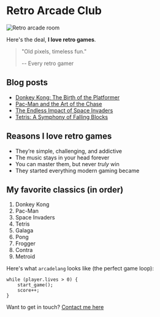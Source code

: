 # Retro Arcade Club

![Retro arcade room](/images/arcadehome.png)

Here's the deal, **I love retro games**.

> "Old pixels, timeless fun."
>
> -- Every retro gamer

## Blog posts

- [Donkey Kong: The Birth of the Platformer](/blog/donkeykong)
- [Pac-Man and the Art of the Chase](/blog/pacman)
- [The Endless Impact of Space Invaders](/blog/spaceinvaders)
- [Tetris: A Symphony of Falling Blocks](/blog/tetris)

## Reasons I love retro games

- They’re simple, challenging, and addictive  
- The music stays in your head forever  
- You can master them, but never _truly_ win  
- They started everything modern gaming became  

## My favorite classics (in order)

1. Donkey Kong
2. Pac-Man
3. Space Invaders
4. Tetris
5. Galaga
6. Pong
7. Frogger
8. Contra
9. Metroid

Here's what `arcadelang` looks like (the perfect game loop):

```
while (player.lives > 0) {
    start_game();
    score++;
}
```

Want to get in touch? [Contact me here](/contact)
